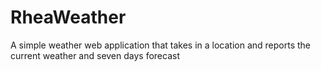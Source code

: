 # RheaWeather
A simple weather web application that takes in a location and reports the current weather and seven days forecast

